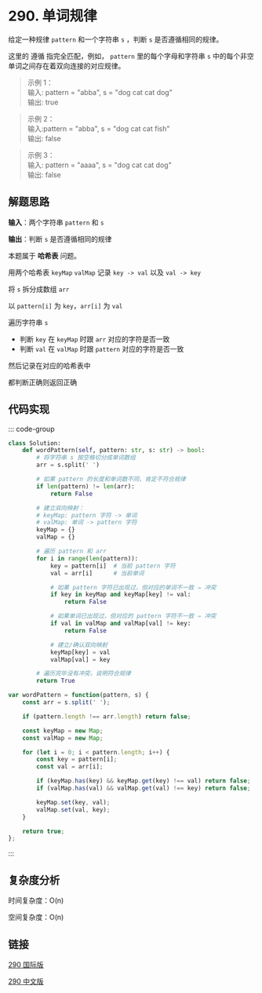 # 290. 单词规律 <Badge type="tip" text="Easy" />

给定一种规律 `pattern` 和一个字符串 `s` ，判断 `s` 是否遵循相同的规律。

这里的 遵循 指完全匹配，例如， `pattern` 里的每个字母和字符串 `s` 中的每个非空单词之间存在着双向连接的对应规律。

>示例 1：  
输入: pattern = "abba", s = "dog cat cat dog"   
输出: true

>示例 2：  
输入:pattern = "abba", s = "dog cat cat fish"   
输出: false

>示例 3：  
输入: pattern = "aaaa", s = "dog cat cat dog"   
输出: false

## 解题思路

**输入**：两个字符串 `pattern` 和 `s` 

**输出**：判断 `s` 是否遵循相同的规律

本题属于 **哈希表** 问题。

用两个哈希表 `keyMap` `valMap` 记录 `key -> val` 以及 `val -> key`

将 `s` 拆分成数组 `arr`

以 `pattern[i]` 为 `key`，`arr[i]` 为 `val`

遍历字符串 `s`
- 判断 `key` 在 `keyMap` 时跟 `arr` 对应的字符是否一致
- 判断 `val` 在 `valMap` 时跟 `pattern` 对应的字符是否一致

然后记录在对应的哈希表中

都判断正确则返回正确

## 代码实现

::: code-group

```python
class Solution:
    def wordPattern(self, pattern: str, s: str) -> bool:
        # 将字符串 s 按空格切分成单词数组
        arr = s.split(' ')

        # 如果 pattern 的长度和单词数不同，肯定不符合规律
        if len(pattern) != len(arr):
            return False

        # 建立双向映射：
        # keyMap: pattern 字符 -> 单词
        # valMap: 单词 -> pattern 字符
        keyMap = {}
        valMap = {}

        # 遍历 pattern 和 arr
        for i in range(len(pattern)):
            key = pattern[i]  # 当前 pattern 字符
            val = arr[i]      # 当前单词

            # 如果 pattern 字符已出现过，但对应的单词不一致 ⇒ 冲突
            if key in keyMap and keyMap[key] != val:
                return False

            # 如果单词已出现过，但对应的 pattern 字符不一致 ⇒ 冲突
            if val in valMap and valMap[val] != key:
                return False

            # 建立/确认双向映射
            keyMap[key] = val
            valMap[val] = key

        # 遍历完毕没有冲突，说明符合规律
        return True
```

```javascript
var wordPattern = function(pattern, s) {
    const arr = s.split(' ');

    if (pattern.length !== arr.length) return false;

    const keyMap = new Map;
    const valMap = new Map;

    for (let i = 0; i < pattern.length; i++) {
        const key = pattern[i];
        const val = arr[i];

        if (keyMap.has(key) && keyMap.get(key) !== val) return false;
        if (valMap.has(val) && valMap.get(val) !== key) return false;

        keyMap.set(key, val);
        valMap.set(val, key);
    }

    return true;
};
```

:::

## 复杂度分析

时间复杂度：O(n)

空间复杂度：O(n)

## 链接

[290 国际版](https://leetcode.com/problems/word-pattern/description/)

[290 中文版](https://leetcode.cn/problems/word-pattern/description/)
